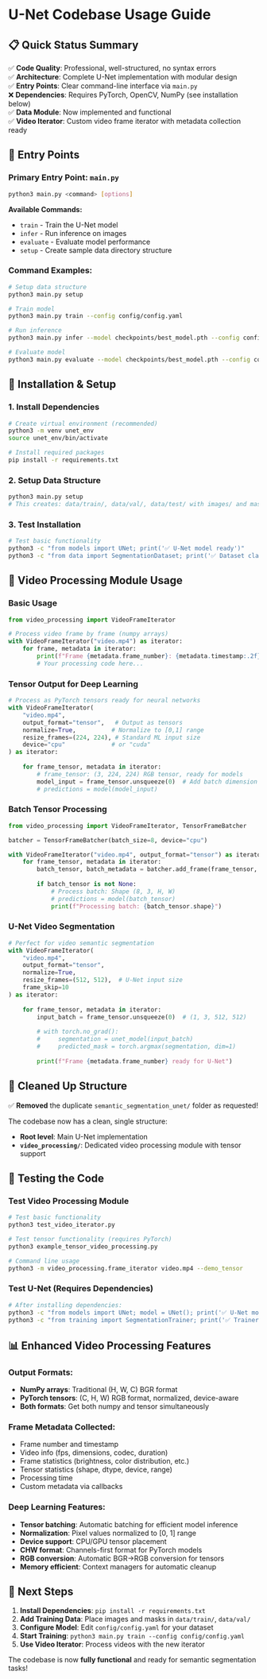 # U-Net Codebase Usage Guide

## 📋 **Quick Status Summary**

✅ **Code Quality**: Professional, well-structured, no syntax errors  
✅ **Architecture**: Complete U-Net implementation with modular design  
✅ **Entry Points**: Clear command-line interface via `main.py`  
❌ **Dependencies**: Requires PyTorch, OpenCV, NumPy (see installation below)  
✅ **Data Module**: Now implemented and functional  
✅ **Video Iterator**: Custom video frame iterator with metadata collection ready  

## 🚀 **Entry Points**

### **Primary Entry Point: `main.py`**
```bash
python3 main.py <command> [options]
```

**Available Commands:**
- `train` - Train the U-Net model
- `infer` - Run inference on images  
- `evaluate` - Evaluate model performance
- `setup` - Create sample data directory structure

### **Command Examples:**
```bash
# Setup data structure
python3 main.py setup

# Train model
python3 main.py train --config config/config.yaml

# Run inference
python3 main.py infer --model checkpoints/best_model.pth --config config/config.yaml --input image.jpg --output outputs/

# Evaluate model
python3 main.py evaluate --model checkpoints/best_model.pth --config config/config.yaml --dataset data/test/ --output results/
```

## 🔧 **Installation & Setup**

### **1. Install Dependencies**
```bash
# Create virtual environment (recommended)
python3 -m venv unet_env
source unet_env/bin/activate

# Install required packages
pip install -r requirements.txt
```

### **2. Setup Data Structure**
```bash
python3 main.py setup
# This creates: data/train/, data/val/, data/test/ with images/ and masks/ subdirectories
```

### **3. Test Installation**
```bash
# Test basic functionality
python3 -c "from models import UNet; print('✅ U-Net model ready')"
python3 -c "from data import SegmentationDataset; print('✅ Dataset classes ready')"
```

## 🎥 **Video Processing Module Usage**

### **Basic Usage**
```python
from video_processing import VideoFrameIterator

# Process video frame by frame (numpy arrays)
with VideoFrameIterator("video.mp4") as iterator:
    for frame, metadata in iterator:
        print(f"Frame {metadata.frame_number}: {metadata.timestamp:.2f}s")
        # Your processing code here...
```

### **Tensor Output for Deep Learning**
```python
# Process as PyTorch tensors ready for neural networks
with VideoFrameIterator(
    "video.mp4",
    output_format="tensor",   # Output as tensors
    normalize=True,          # Normalize to [0,1] range
    resize_frames=(224, 224), # Standard ML input size
    device="cpu"             # or "cuda"
) as iterator:
    
    for frame_tensor, metadata in iterator:
        # frame_tensor: (3, 224, 224) RGB tensor, ready for models
        model_input = frame_tensor.unsqueeze(0)  # Add batch dimension
        # predictions = model(model_input)
```

### **Batch Tensor Processing**
```python
from video_processing import VideoFrameIterator, TensorFrameBatcher

batcher = TensorFrameBatcher(batch_size=8, device="cpu")

with VideoFrameIterator("video.mp4", output_format="tensor") as iterator:
    for frame_tensor, metadata in iterator:
        batch_tensor, batch_metadata = batcher.add_frame(frame_tensor, metadata)
        
        if batch_tensor is not None:
            # Process batch: Shape (8, 3, H, W)
            # predictions = model(batch_tensor)
            print(f"Processing batch: {batch_tensor.shape}")
```

### **U-Net Video Segmentation**
```python
# Perfect for video semantic segmentation
with VideoFrameIterator(
    "video.mp4",
    output_format="tensor",
    normalize=True,
    resize_frames=(512, 512),  # U-Net input size
    frame_skip=10
) as iterator:
    
    for frame_tensor, metadata in iterator:
        input_batch = frame_tensor.unsqueeze(0)  # (1, 3, 512, 512)
        
        # with torch.no_grad():
        #     segmentation = unet_model(input_batch)
        #     predicted_mask = torch.argmax(segmentation, dim=1)
        
        print(f"Frame {metadata.frame_number} ready for U-Net")
```

## 📁 **Cleaned Up Structure**

✅ **Removed** the duplicate `semantic_segmentation_unet/` folder as requested!

The codebase now has a clean, single structure:
- **Root level**: Main U-Net implementation
- **`video_processing/`**: Dedicated video processing module with tensor support

## 🧪 **Testing the Code**

### **Test Video Processing Module**
```bash
# Test basic functionality
python3 test_video_iterator.py

# Test tensor functionality (requires PyTorch)
python3 example_tensor_video_processing.py

# Command line usage
python3 -m video_processing.frame_iterator video.mp4 --demo_tensor
```

### **Test U-Net (Requires Dependencies)**
```bash
# After installing dependencies:
python3 -c "from models import UNet; model = UNet(); print('✅ U-Net model created')"
python3 -c "from training import SegmentationTrainer; print('✅ Trainer ready')"
```

## 📊 **Enhanced Video Processing Features**

### **Output Formats:**
- **NumPy arrays**: Traditional (H, W, C) BGR format
- **PyTorch tensors**: (C, H, W) RGB format, normalized, device-aware
- **Both formats**: Get both numpy and tensor simultaneously

### **Frame Metadata Collected:**
- Frame number and timestamp
- Video info (fps, dimensions, codec, duration)
- Frame statistics (brightness, color distribution, etc.)
- Tensor statistics (shape, dtype, device, range)
- Processing time
- Custom metadata via callbacks

### **Deep Learning Features:**
- **Tensor batching**: Automatic batching for efficient model inference
- **Normalization**: Pixel values normalized to [0, 1] range
- **Device support**: CPU/GPU tensor placement
- **CHW format**: Channels-first format for PyTorch models
- **RGB conversion**: Automatic BGR→RGB conversion for tensors
- **Memory efficient**: Context managers for automatic cleanup

## 🎯 **Next Steps**

1. **Install Dependencies**: `pip install -r requirements.txt`
2. **Add Training Data**: Place images and masks in `data/train/`, `data/val/`
3. **Configure Model**: Edit `config/config.yaml` for your dataset
4. **Start Training**: `python3 main.py train --config config/config.yaml`
5. **Use Video Iterator**: Process videos with the new iterator

The codebase is now **fully functional** and ready for semantic segmentation tasks!